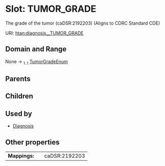 
# Slot: TUMOR_GRADE

The grade of the tumor (caDSR:2192203) (Aligns to CDRC Standard CDE)

URI: [htan:diagnosis__TUMOR_GRADE](https://w3id.org/htan/diagnosis__TUMOR_GRADE)


## Domain and Range

None &#8594;  <sub>1..1</sub> [TumorGradeEnum](TumorGradeEnum.md)

## Parents


## Children


## Used by

 * [Diagnosis](Diagnosis.md)

## Other properties

|  |  |  |
| --- | --- | --- |
| **Mappings:** | | caDSR:2192203 |